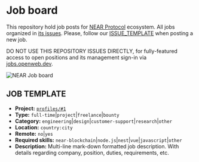 # Job board

This repository hold job posts for [NEAR Protocol](https://near.org) ecosystem. All jobs organized in [its issues](https://github.com/veliovgroup/jobs/issues). Please, follow our [ISSUE_TEMPLATE](https://github.com/veliovgroup/jobs/blob/main/.github/ISSUE_TEMPLATE/new-job-post.md) when posting a new job.

DO NOT USE THIS REPOSITORY ISSUES DIRECTLY, for fully-featured access to open positions and its management sign-in via [jobs.openweb.dev](https://jobs.openweb.dev/).

![NEAR Job board](https://jobs.openweb.dev/social-1280x640.png)

## JOB TEMPLATE

- __Project:__ [`profiles/#1`](https://github.com/veliovgroup/profiles/issues/#1)
- __Type:__ `full-time`|`project`|`freelance`|`bounty`
- __Category:__ `engineering`|`design`|`customer-support`|`research`|`other`
- __Location:__ `country:city`
- __Remote:__ `no`|`yes`
- __Required skills:__ `near-blockchain`|`node.js`|`nest`|`vue`|`javascript`|`other`
- __Description:__ Multi-line mark-down formatted job description.
With details regarding company, position, duties, requirements, etc.
